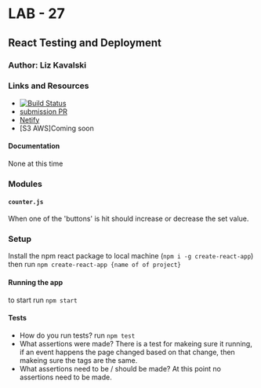 
# LAB - 27

## React Testing and Deployment

### Author: Liz Kavalski

### Links and Resources
* [![Build Status](https://travis-ci.com/liz-kavalski-401-advanced-javascript/lab-27.svg?branch=master)](https://travis-ci.com/liz-kavalski-401-advanced-javascript/lab-27)
* [submission PR](http://xyz.com)
* [Netify](https://suspicious-kare-53822e.netlify.com)
* [S3 AWS]Coming soon

#### Documentation
None at this time

### Modules
#### `counter.js`
When one of the 'buttons' is hit should increase or decrease the set value. 

### Setup
Install the npm react package to local machine (`npm i -g create-react-app`) then run `npm create-react-app {name of of project}`  


#### Running the app
to start run `npm start`
  
#### Tests
* How do you run tests?
run `npm test`
* What assertions were made?
There is a test for makeing sure it running, if an event happens the page changed based on that change, then makeing sure the tags are the same.
* What assertions need to be / should be made?
At this point no assertions need to be made.

